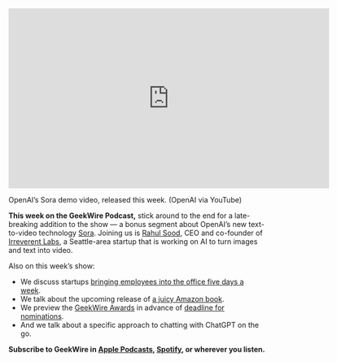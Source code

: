 <iframe title="Introducing Sora — OpenAI’s text-to-video model" width="630" height="354" src="https://www.youtube.com/embed/HK6y8DAPN_0?feature=oembed" frameborder="0" allow="accelerometer; autoplay; clipboard-write; encrypted-media; gyroscope; picture-in-picture; web-share" allowfullscreen=""></iframe>

OpenAI’s Sora demo video, released this week. (OpenAI via YouTube)

**This week on the GeekWire Podcast,** stick around to the end for a late-breaking addition to the show — a bonus segment about OpenAI’s new text-to-video technology [Sora](https://openai.com/sora). Joining us is [Rahul Sood](https://www.linkedin.com/in/rahulxsood/), CEO and co-founder of [Irreverent Labs](https://irreverentlabs.com/), a Seattle-area startup that is working on AI to turn images and text into video.

Also on this week’s show:

-   We discuss startups [bringing employees into the office five days a week](https://www.linkedin.com/feed/update/urn:li:activity:7163255076034170880/).
-   We talk about the upcoming release of [a juicy Amazon book](https://www.hachettebookgroup.com/titles/dana-mattioli/the-everything-war/9780316269773/?lens=little-brown).
-   We preview the [GeekWire Awards](https://www.geekwire.com/events/geekwire-awards-2/) in advance of [deadline for nominations](https://www.geekwire.com/2024/nominations-open-for-2024-geekwire-awards-honoring-the-best-in-pacific-northwest-tech/).
-   And we talk about a specific approach to chatting with ChatGPT on the go.

**Subscribe to GeekWire in [Apple Podcasts](https://podcasts.apple.com/us/podcast/geekwire/id427374434?app=podcast&mt=2), [Spotify](https://open.spotify.com/show/2PPEGel5l0v3XxlD8fVxAh), or wherever you listen.**